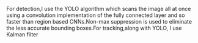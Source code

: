 For detection,I use the YOLO algorithm which scans the image all at once using a convolution implementation of the fully connected layer and so faster than region based
CNNs.Non-max suppression is used to eliminate the less accurate bounding boxes.For tracking,along with YOLO, I use Kalman filter
